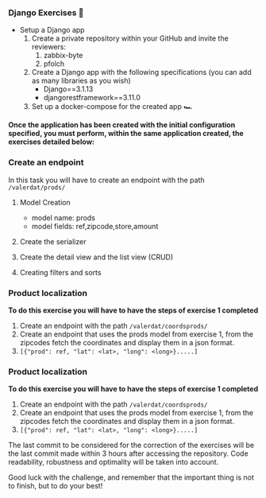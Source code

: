 ### Django Exercises 🎈​

- Setup a Django app
   1. Create a private repository within your GitHub and invite the reviewers:
      1. zabbix-byte
      2. pfolch
   2. Create a Django app with the following specifications (you can add as many libraries as you wish)
      - Django==3.1.13
      - djangorestframework==3.11.0
   3. Set up a docker-compose for the created app 🏎️​

**Once the application has been created with the initial configuration specified, you must perform, within the same application created, the exercises detailed below:**

### Create an endpoint 

In this task you will have to create an endpoint with the path `/valerdat/prods/`


1. Model Creation
   - model name: prods
   - model fields: ref,zipcode,store,amount

2. Create the serializer
3. Create the detail view and the list view (CRUD)
4. Creating filters and sorts

### Product localization
**To do this exercise you will have to have the steps of exercise 1 completed**

1. Create an endpoint with the path `/valerdat/coordsprods/`
2. Create an endpoint that uses the prods model from exercise 1, from the zipcodes fetch the coordinates and display them in a json format.
3. `[{"prod": ref, "lat": <lat>, "long": <long>}.....]`

### Product localization
**To do this exercise you will have to have the steps of exercise 1 completed**

1. Create an endpoint with the path `/valerdat/coordsprods/`
2. Create an endpoint that uses the prods model from exercise 1, from the zipcodes fetch the coordinates and display them in a json format.
3. `[{"prod": ref, "lat": <lat>, "long": <long>}.....]`

The last commit to be considered for the correction of the exercises will be the last commit made within 3 hours after accessing the repository. Code readability, robustness and optimality will be taken into account.

Good luck with the challenge, and remember that the important thing is not to finish, but to do your best!

